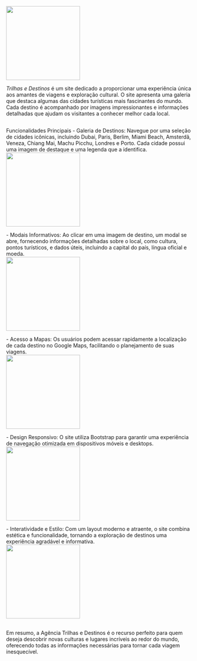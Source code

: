 <div align="left">
  <img height="200" src="https://github.com/user-attachments/assets/c3c54987-b421-461b-901c-63ff285a5e31"  />
</div>


*Trilhas e Destinos* é um site dedicado a proporcionar uma experiência única aos amantes de viagens e exploração cultural. O site apresenta uma galeria 
que destaca algumas das cidades turísticas mais fascinantes do mundo. Cada destino é acompanhado por imagens impressionantes e informações detalhadas que ajudam os visitantes a conhecer melhor cada local.

##

  <p> 
    
</p>
Funcionalidades Principais
- Galeria de Destinos: Navegue por uma seleção de cidades icônicas, incluindo Dubai, Paris, Berlim, Miami Beach, Amsterdã, Veneza, Chiang Mai, Machu Picchu, Londres e Porto. Cada cidade possui uma imagem de destaque e uma legenda que a identifica.
  
<div align="left">
  <img height="200" src="https://github.com/user-attachments/assets/a0e0e18b-975b-449b-83b2-9ea3c0fbb70e"  />
</div>

  <p> 
</p>
- Modais Informativos: Ao clicar em uma imagem de destino, um modal se abre, fornecendo informações detalhadas sobre o local, como cultura, pontos turísticos, e dados úteis, incluindo a capital do país, língua oficial e moeda.

<div align="letf">
  <img height="200" src="https://github.com/user-attachments/assets/e74f25f9-6004-47c2-ba1c-08ba654cd878"  />
</div>
  
<p> 
</p>
- Acesso a Mapas: Os usuários podem acessar rapidamente a localização de cada destino no Google Maps, facilitando o planejamento de suas viagens.
  
<div align="left">
  <img height="200" src="https://github.com/user-attachments/assets/d2aeeb64-734e-42d6-af3a-9bc0d468a520"  />
</div>

 <p> 
</p> 
- Design Responsivo: O site utiliza Bootstrap para garantir uma experiência de navegação otimizada em dispositivos móveis e desktops.
  
 <div align="left">
  <img height="200" src="https://github.com/user-attachments/assets/d71d3c84-5b38-40bb-98eb-c802f56be32a"  />
</div>

  <p> 
</p>
- Interatividade e Estilo: Com um layout moderno e atraente, o site combina estética e funcionalidade, tornando a exploração de destinos uma experiência agradável e informativa.

  <div align="left">
  <img height="200" src="https://github.com/user-attachments/assets/0ced87c5-03ea-437d-b0dd-899109dd8f96"  />
</div>

##
  
Em resumo, a Agência Trilhas e Destinos é o recurso perfeito para quem deseja descobrir novas culturas e lugares incríveis ao redor do mundo, oferecendo todas as informações necessárias para tornar cada viagem inesquecível.


